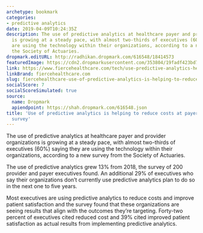 ```yaml
---
archetype: bookmark
categories:
- predictive analytics
date: 2019-04-09T10:24:35Z
description: The use of predictive analytics at healthcare payer and provider organizations
  is growing at a steady pace, with almost two-thirds of executives (60%) saying they
  are using the technology within their organizations, according to a new survey from
  the Society of Actuaries.
dropmark.editURL: http://radhikan.dropmark.com/616548/18414573
featuredImage: https://cdn2.dropmarkusercontent.com/353804/19fadf423bd71568347b9a51368677c50da1ff8765198aaa0d64fd13a872b180/thumbnail/GettyImages-1000963820.jpg?Expires=1557430062&Signature=cr3l82xTsmRP0Jhb11xtw0vFc3AhIo3kycToqnyBbD2ES5pvzdnL37YQD4YnbD6pZGHWXL3wh8D2TrzWQjTtNiR1BYUtH2lgFTbIZ7poO4WKPCBbb99wPoGeZAKsthP5fw0zdTxT22np1osLrp0pGziEU4oex4naknNb3Wum-ebKQNbKPLWK6QW54flknuKRB41XOf2te47Zk4oNizQCOvCPgBCJOGzCQ98uSB7bqc8zSwRmaXGxbdN9LvLVFAbfbZc8VrOvJMFRO-GaFr7t-OoYWtiYdczeSuEK6lxez3WQPwUlBkcbqrTTH2pOffSHF37TfAzunc1YUqr83962hw__&Key-Pair-Id=APKAITQYWVEN757ZA4KQ
link: https://www.fiercehealthcare.com/tech/use-predictive-analytics-helping-to-reduce-costs-at-payers-providers-survey
linkBrand: fiercehealthcare.com
slug: fiercehealthcare-use-of-predictive-analytics-is-helping-to-reduce-costs-at-payers-providers-survey
socialScore: 7
socialScoreSimulated: true
source:
  name: Dropmark
  apiendpoint: https://shah.dropmark.com/616548.json
title: 'Use of predictive analytics is helping to reduce costs at payers, providers:
  survey'
---
```

The use of predictive analytics at healthcare payer and provider organizations is growing at a steady pace, with almost two-thirds of executives (60%) saying they are using the technology within their organizations, according to a new survey from the Society of Actuaries.

The use of predictive analytics grew 13% from 2018, the survey of 200 provider and payer executives found. An additional 29% of executives who say their organizations don’t currently use predictive analytics plan to do so in the next one to five years.

Most executives are using predictive analytics to reduce costs and improve patient satisfaction and the survey found that these organizations are seeing results that align with the outcomes they’re targeting. Forty-two percent of executives cited reduced cost and 39% cited improved patient satisfaction as actual results from implementing predictive analytics.

